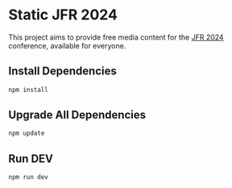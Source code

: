 # Static JFR 2024

This project aims to provide free media content for the [JFR 2024](https://www.jfr.plus/jfr-2024/programme-2024) conference, available for everyone.

## Install Dependencies

```bash
npm install
```

## Upgrade All Dependencies

```bash
npm update
```

## Run DEV

```bash
npm run dev
```